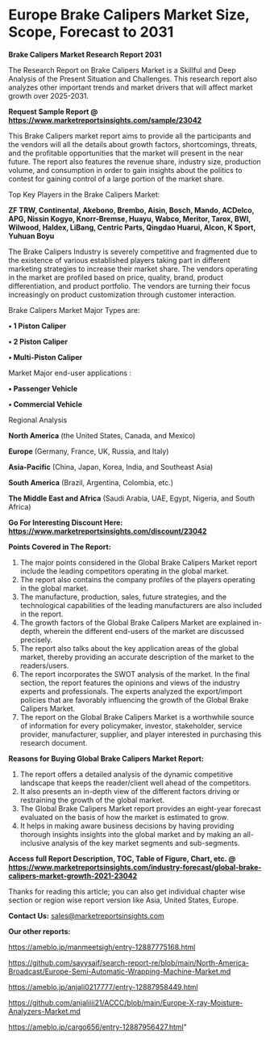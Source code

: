 # Europe Brake Calipers Market Size, Scope, Forecast to 2031

<strong>Brake Calipers Market Research Report 2031</strong>

The Research Report on Brake Calipers Market is a Skillful and Deep Analysis of the Present Situation and Challenges. This research report also analyzes other important trends and market drivers that will affect market growth over 2025-2031.

<strong>Request Sample Report @ <a href=https://www.marketreportsinsights.com/sample/23042>https://www.marketreportsinsights.com/sample/23042</a></strong>

This Brake Calipers market report aims to provide all the participants and the vendors will all the details about growth factors, shortcomings, threats, and the profitable opportunities that the market will present in the near future. The report also features the revenue share, industry size, production volume, and consumption in order to gain insights about the politics to contest for gaining control of a large portion of the market share.

Top Key Players in the Brake Calipers Market:

<strong>ZF TRW, Continental, Akebono, Brembo, Aisin, Bosch, Mando, ACDelco, APG, Nissin Kogyo, Knorr-Bremse, Huayu, Wabco, Meritor, Tarox, BWI, Wilwood, Haldex, LiBang, Centric Parts, Qingdao Huarui, Alcon, K Sport, Yuhuan Boyu</strong>

The Brake Calipers Industry is severely competitive and fragmented due to the existence of various established players taking part in different marketing strategies to increase their market share. The vendors operating in the market are profiled based on price, quality, brand, product differentiation, and product portfolio. The vendors are turning their focus increasingly on product customization through customer interaction.

Brake Calipers Market Major Types are:

<strong>• 1 Piston Caliper

• 2 Piston Caliper

• Multi-Piston Caliper</strong>

Market Major end-user applications :

<strong>• Passenger Vehicle

• Commercial Vehicle</strong>

Regional Analysis

</u><strong><b>North America</b></strong> (the United States, Canada, and Mexico)

<strong><b>Europe </b></strong>(Germany, France, UK, Russia, and Italy)

<strong><b>Asia-Pacific</b></strong> (China, Japan, Korea, India, and Southeast Asia)

<strong><b>South America</b></strong> (Brazil, Argentina, Colombia, etc.)

<strong><b>The Middle East and Africa</b></strong> (Saudi Arabia, UAE, Egypt, Nigeria, and South Africa)

<strong>Go For Interesting Discount Here: <a href=https://www.marketreportsinsights.com/discount/23042>https://www.marketreportsinsights.com/discount/23042</a></strong>

<strong>Points Covered in The Report:</strong>
<ol>
  <li>The major points considered in the Global Brake Calipers Market report include the leading competitors operating in the global market.</li>
  <li>The report also contains the company profiles of the players operating in the global market.</li>
  <li>The manufacture, production, sales, future strategies, and the technological capabilities of the leading manufacturers are also included in the report.</li>
  <li>The growth factors of the Global Brake Calipers Market are explained in-depth, wherein the different end-users of the market are discussed precisely.</li>
  <li>The report also talks about the key application areas of the global market, thereby providing an accurate description of the market to the readers/users.</li>
  <li>The report incorporates the SWOT analysis of the market. In the final section, the report features the opinions and views of the industry experts and professionals. The experts analyzed the export/import policies that are favorably influencing the growth of the Global Brake Calipers Market.</li>
  <li>The report on the Global Brake Calipers Market is a worthwhile source of information for every policymaker, investor, stakeholder, service provider, manufacturer, supplier, and player interested in purchasing this research document.</li>
</ol>
<strong>Reasons for Buying Global Brake Calipers Market Report:</strong>

<ol>
  <li>The report offers a detailed analysis of the dynamic competitive landscape that keeps the reader/client well ahead of the competitors.</li>
  <li>It also presents an in-depth view of the different factors driving or restraining the growth of the global market.</li>
  <li>The Global Brake Calipers Market report provides an eight-year forecast evaluated on the basis of how the market is estimated to grow.</li>
  <li>It helps in making aware business decisions by having providing thorough insights insights into the global market and by making an all-inclusive analysis of the key market segments and sub-segments.</li>
</ol>
<strong>Access full Report Description, TOC, Table of Figure, Chart, etc. @ <a href=https://www.marketreportsinsights.com/industry-forecast/global-brake-calipers-market-growth-2021-23042>https://www.marketreportsinsights.com/industry-forecast/global-brake-calipers-market-growth-2021-23042</a></strong>


Thanks for reading this article; you can also get individual chapter wise section or region wise report version like Asia, United States, Europe.

<strong>Contact Us:</strong>
sales@marketreportsinsights.com

<strong>Our other reports:</strong>

<a href=https://ameblo.jp/manmeetsigh/entry-12887775168.html>https://ameblo.jp/manmeetsigh/entry-12887775168.html</a>

<a href=https://github.com/sayysaif/search-report-re/blob/main/North-America-Broadcast/Europe-Semi-Automatic-Wrapping-Machine-Market.md>https://github.com/sayysaif/search-report-re/blob/main/North-America-Broadcast/Europe-Semi-Automatic-Wrapping-Machine-Market.md</a>

<a href=https://ameblo.jp/anjali0217777/entry-12887958449.html>https://ameblo.jp/anjali0217777/entry-12887958449.html</a>

<a href=https://github.com/anjaliiii21/ACCC/blob/main/Europe-X-ray-Moisture-Analyzers-Market.md>https://github.com/anjaliiii21/ACCC/blob/main/Europe-X-ray-Moisture-Analyzers-Market.md</a>

<a href=https://ameblo.jp/cargo656/entry-12887956427.html>https://ameblo.jp/cargo656/entry-12887956427.html</a>"

